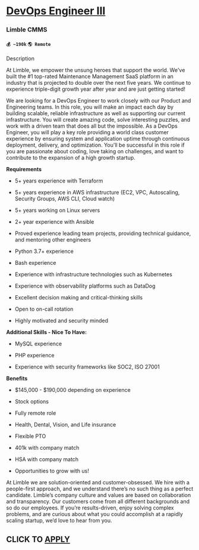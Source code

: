 # [DevOps Engineer III](https://www.remotewlb.com/apply/devops-engineer-iii)  
### Limble CMMS  
#### `💰 ~190k` `🌎 Remote`  

Description

At Limble, we empower the unsung heroes that support the world. We've built the #1 top-rated Maintenance Management SaaS platform in an industry that is projected to double over the next five years. We continue to experience triple-digit growth year after year and are just getting started!

We are looking for a DevOps Engineer to work closely with our Product and Engineering teams. In this role, you will make an impact each day by building scalable, reliable infrastructure as well as supporting our current infrastructure. You will create amazing code, solve interesting puzzles, and work with a driven team that does all but the impossible. As a DevOps Engineer, you will play a key role providing a world class customer experience by ensuring system and application uptime through continuous deployment, delivery, and optimization. You'll be successful in this role if you are passionate about coding, love taking on challenges, and want to contribute to the expansion of a high growth startup.

 **Requirements**

  * 5+ years experience with Terraform

  * 5+ years experience in AWS infrastructure (EC2, VPC, Autoscaling, Security Groups, AWS CLI, Cloud watch)

  * 5+ years working on Linux servers

  * 2+ year experience with Ansible

  * Proved experience leading team projects, providing technical guidance, and mentoring other engineers

  * Python 3.7+ experience

  * Bash experience

  * Experience with infrastructure technologies such as Kubernetes

  * Experience with observability platforms such as DataDog

  * Excellent decision making and critical-thinking skills

  * Open to on-call rotation

  * Highly motivated and security minded

 **Additional Skills - Nice To Have:**

  * MySQL experience

  * PHP experience

  * Experience with security frameworks like SOC2, ISO 27001

 **Benefits**

  * $145,000 - $190,000 depending on experience

  * Stock options

  * Fully remote role

  * Health, Dental, Vision, and Life insurance

  * Flexible PTO

  * 401k with company match

  * HSA with company match

  * Opportunities to grow with us!  

At Limble we are solution-oriented and customer-obsessed. We hire with a people-first approach, and we understand there’s no such thing as a perfect candidate. Limble’s company culture and values are based on collaboration and transparency. Our customers come from all different backgrounds and so do our employees. If you’re results-driven, enjoy solving complex problems, and are curious about what you could accomplish at a rapidly scaling startup, we’d love to hear from you.

  
## CLICK TO [APPLY](https://www.remotewlb.com/apply/devops-engineer-iii)

